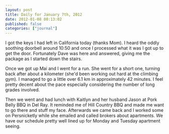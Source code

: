 ```yaml
---
layout: post
title: Daily for January 7th, 2012
date: 2012-01-08 00:13:02
published: false
categories: ["journal"]
---
```

 
I got the keys I had left in California today (thanks Mom). I heard the oddly soothing doorbell around 10:50 and once I processed what it was I got up to get the door. Fortunately Dave was here and answered, giving me the package as I started down the stairs.

Once we got up Mai and I went for a run. She went for a short one, turning back after about a kilometer (she'd been working out hard at the climbing gym). I managed to go a little over 6.1 km in approximately 42 minutes. I feel pretty decent about the pace especially considering the number of long grades involved.

Then we went and had lunch with Kaitlyn and her husband Jason at Pork Belly BBQ in Del Ray. It reminded me of Hill Country BBQ and made me want to go there and stuff my face. Afterwards we came back and I worked some on Persnicketly while she emailed and called brokers about apartments. We have our schedule pretty well lined up for Monday and Tuesday apartment seeing.
